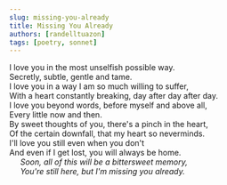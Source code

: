 ```yaml
---
slug: missing-you-already
title: Missing You Already
authors: [randelltuazon]
tags: [poetry, sonnet]
---
```


I love you in the most unselfish possible way.<br/>
Secretly, subtle, gentle and tame.<br/>
I love you in a way I am so much willing to suffer,<br/>
With a heart constantly breaking, day after day after day.<br/>
I love you beyond words, before myself and above all,<br/>
Every little now and then.<br/>
By sweet thoughts of you, there's a pinch in the heart,<br/>
Of the certain downfall, that my heart so neverminds.<br/>
I'll love you still even when you don't<br/>
And even if I get lost, you will always be home.<br/>
&nbsp;&nbsp;&nbsp;&nbsp; *Soon, all of this will be a bittersweet memory,*<br/>
&nbsp;&nbsp;&nbsp;&nbsp; *You're still here, but I'm missing you already.*<br/>

